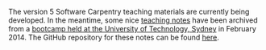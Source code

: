 The version 5 Software Carpentry teaching materials are currently being developed. In the meantime, some nice [teaching notes](http://nicercode.github.io/2014-02-18-UTS/lessons/) have been archived from a [bootcamp held at the University of Technology, Sydney](http://nicercode.github.io/2014-02-18-UTS/) in February 2014. The GitHub repository for these notes can be found [here](https://github.com/nicercode/2014-02-18-UTS). 

